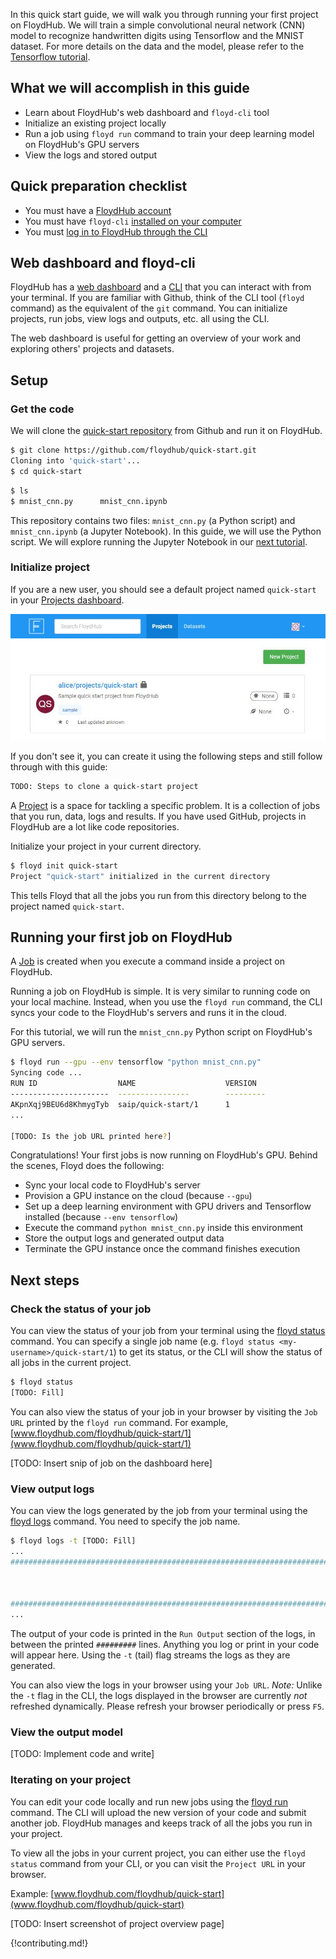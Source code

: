 In this quick start guide, we will walk you through running your first project on FloydHub. We will train a simple convolutional neural network (CNN) model to recognize handwritten digits using Tensorflow and the MNIST dataset. For more details on the data and the model, please refer to the [Tensorflow tutorial](https://www.tensorflow.org/get_started/mnist/pros).

## What we will accomplish in this guide

- Learn about FloydHub's web dashboard and `floyd-cli` tool
- Initialize an existing project locally
- Run a job using `floyd run` command to train your deep learning model on FloydHub's GPU servers
- View the logs and stored output

## Quick preparation checklist

- You must have a [FloydHub account](https://www.floydhub.com/login)
- You must have `floyd-cli` [installed on your computer](../guides/install.md)
- You must [log in to FloydHub through the CLI](../guides/login.md)


## Web dashboard and floyd-cli

FloydHub has a [web dashboard](https://www.floydhub.com/projects) and a [CLI](../guides/install.md) that you can interact with from your terminal. If you are familiar with Github, think of the CLI tool (`floyd` command) as the equivalent of the `git` command. You can initialize projects, run jobs, view logs and outputs, etc. all using the CLI. 

The web dashboard is useful for getting an overview of your work and exploring others' projects and datasets.

## Setup

### Get the code
We will clone the [quick-start repository](TODO) from Github and run it on FloydHub. 

```bash
$ git clone https://github.com/floydhub/quick-start.git
Cloning into 'quick-start'...
$ cd quick-start
```

```bash
$ ls
$ mnist_cnn.py      mnist_cnn.ipynb
```

This repository contains two files: `mnist_cnn.py` (a Python script) and `mnist_cnn.ipynb` (a Jupyter Notebook). In this guide, we will use the Python script. We will explore running the Jupyter Notebook in our [next tutorial](./quick_start_jupyter.md).

### Initialize project
If you are a new user, you should see a default project named `quick-start` in your [Projects dashboard](https://www.floydhub.com/projects).

![Quick start project](../img/quick_start_project.jpg)

If you don't see it, you can create it using the following steps and still follow through with this guide:

```bash
TODO: Steps to clone a quick-start project
```

A [Project](../guides/core_concepts.md#projects) is a space for tackling a specific problem. It is a collection of jobs that you run, data, logs and results. If you have used GitHub, projects in FloydHub are a lot like code repositories.

Initialize your project in your current directory. 

```bash
$ floyd init quick-start
Project "quick-start" initialized in the current directory
```

This tells Floyd that all the jobs you run from this directory belong to the project named `quick-start`.

## Running your first job on FloydHub

A [Job](../guides/core_concepts.md#projects) is created when you execute a command inside a project on FloydHub. 

Running a job on FloydHub is simple. It is very similar to running code on your local machine. Instead, when you use the `floyd run` command, the CLI syncs your code to the FloydHub's servers and runs it in the cloud. 

For this tutorial, we will run the `mnist_cnn.py` Python script on FloydHub's GPU servers.

```bash
$ floyd run --gpu --env tensorflow "python mnist_cnn.py"
Syncing code ...
RUN ID                  NAME                    VERSION
----------------------  ----------------        ---------
AKpnXqj9BEU6d8KhmygTyb  saip/quick-start/1      1
...

[TODO: Is the job URL printed here?]
```

Congratulations! Your first jobs is now running on FloydHub's GPU. Behind the scenes, Floyd does the following:

- Sync your local code to FloydHub's server
- Provision a GPU instance on the cloud (because `--gpu`)
- Set up a deep learning environment with GPU drivers and Tensorflow installed (because `--env tensorflow`)
- Execute the command `python mnist_cnn.py` inside this environment
- Store the output logs and generated output data
- Terminate the GPU instance once the command finishes execution

## Next steps

### Check the status of your job

You can view the status of your job from your terminal using the [floyd status](../commands/status.md) command. You can specify a single job name (e.g. `floyd status <my-username>/quick-start/1`) to get its status, or the CLI will show the status of all jobs in the current project.

```bash
$ floyd status
[TODO: Fill]
```

You can also view the status of your job in your browser by visiting the `Job URL` printed by the `floyd run` command. For example, [www.floydhub.com/floydhub/quick-start/1](www.floydhub.com/floydhub/quick-start/1)

[TODO: Insert snip of job on the dashboard here]

### View output logs

You can view the logs generated by the job from your terminal using the [floyd logs](../commands/logs.md) command. You need to specify the job name.

```bash
$ floyd logs -t [TODO: Fill]
...
##############################################################################



##############################################################################
...
```

The output of your code is printed in the `Run Output` section of the logs, in between the printed `#########` lines. Anything you log or print in your code will appear here. Using the `-t` (tail) flag streams the logs as they are generated.

You can also view the logs in your browser using your `Job URL`. *Note:* Unlike the `-t` flag in the CLI, the logs displayed in the browser are currently *not* refreshed dynamically. Please refresh your browser periodically or press `F5`.

### View the output model

[TODO: Implement code and write]

### Iterating on your project

You can edit your code locally and run new jobs using the [floyd run](../commands/run.md) command. The CLI will upload the new version of your code and submit another job. FloydHub manages and keeps track of all the jobs you run in your project. 

To view all the jobs in your current project, you can either use the `floyd status` command from your CLI, or you can visit the `Project URL` in your browser.

Example: [www.floydhub.com/floydhub/quick-start](www.floydhub.com/floydhub/quick-start)

[TODO: Insert screenshot of project overview page]


{!contributing.md!}